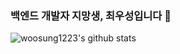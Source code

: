 ### 백엔드 개발자 지망생, 최우성입니다 👋

![woosung1223's github stats](https://github-readme-stats.vercel.app/api?username=woosung1223&show_icons=true)
